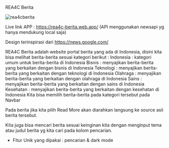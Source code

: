 REA4C Berita

![rea4cberita](https://user-images.githubusercontent.com/107408401/198081962-5c35e67c-50a2-427d-8b1e-8753142072ab.gif)


Live link APP : https://rea4c-berita.web.app/ (API menggunakan newsapi yg hanya mendukung local saja)

Design terinspirasi dari https://news.google.com/

REA4C Berita adalah website portal berita yang ada di Indonesia, disini kita bisa melihat berita-berita sesuai kategori berikut :
Indonesia : kategori umum untuk berita-berita di Indonesia
Bisnis : menyajikan berita-berita yang berkaitan dengan bisnis di Indonesia
Teknologi : menyajikan berita-berita yang berkaitan dengan teknologi di Indonesia
Olahraga : menyajikan berita-berita yang berkaitan dengan olahraga di Indonesia
Sains : menyajikan berita-berita yang berkaitan dengan sains di Indonesia
Kesehatan : menyajikan berita-berita yang berkaitan dengan kesehatan di Indonesia
Kita bisa memilih berita-berita pada kategori tersebut pada Navbar

Pada berita jika kita pilih Read More akan diarahkan langsung ke source asli berita tersebut.

Kita juga bisa mencari berita sesuai keinginan kita dengan menginput tema atau judul berita yg kita cari pada kolom pencarian.


* Fitur Unik yang dipakai : pencarian & dark mode




